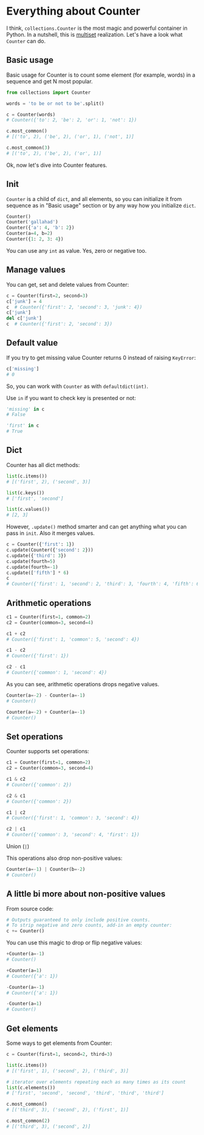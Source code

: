 # Everything about Counter

I think, `collections.Counter` is the most magic and powerful container in Python. In a nutshell, this is [multiset](https://en.wikipedia.org/wiki/Multiset) realization. Let's have a look what `Counter` can do.

## Basic usage

Basic usage for Counter is to count some element (for example, words) in a sequence and get N most popular.

```python
from collections import Counter

words = 'to be or not to be'.split()

c = Counter(words)
# Counter({'to': 2, 'be': 2, 'or': 1, 'not': 1})

c.most_common()
# [('to', 2), ('be', 2), ('or', 1), ('not', 1)]

c.most_common(3)
# [('to', 2), ('be', 2), ('or', 1)]
```

Ok, now let's dive into Counter features.

## Init

`Counter` is a child of `dict`, and all elements, so you can initialize it from sequence as in "Basic usage" section or by any way how you initialize `dict`.

```python
Counter()
Counter('gallahad')
Counter({'a': 4, 'b': 2})
Counter(a=4, b=2)
Counter({1: 2, 3: 4})
```

You can use any `int` as value. Yes, zero or negative too.

## Manage values

You can get, set and delete values from Counter:

```python
c = Counter(first=2, second=3)
c['junk'] = 4
c  # Counter({'first': 2, 'second': 3, 'junk': 4})
c['junk']
del c['junk']
c  # Counter({'first': 2, 'second': 3})
```

## Default value

If you try to get missing value Counter returns 0 instead of raising `KeyError`:

```python
c['missing']
# 0
```

So, you can work with `Counter` as with `defaultdict(int)`.

Use `in` if you want to check key is presented or not:

```python
'missing' in c
# False

'first' in c
# True
```

## Dict

Counter has all dict methods:

```python
list(c.items())
# [('first', 2), ('second', 3)]

list(c.keys())
# ['first', 'second']

list(c.values())
# [2, 3]
```

However, `.update()` method smarter and can get anything what you can pass in `init`. Also it merges values.

```python
c = Counter({'first': 1})
c.update(Counter({'second': 2}))
c.update({'third': 3})
c.update(fourth=5)
c.update(fourth=-1)
c.update(['fifth'] * 6)
c
# Counter({'first': 1, 'second': 2, 'third': 3, 'fourth': 4, 'fifth': 6})
```

## Arithmetic operations

```python
c1 = Counter(first=1, common=2)
c2 = Counter(common=3, second=4)

c1 + c2
# Counter({'first': 1, 'common': 5, 'second': 4})

c1 - c2
# Counter({'first': 1})

c2 - c1
# Counter({'common': 1, 'second': 4})
```

As you can see, arithmetic operations drops negative values.

```python
Counter(a=-2) - Counter(a=-1)
# Counter()

Counter(a=-2) + Counter(a=-1)
# Counter()
```

## Set operations

Counter supports set operations:

```python
c1 = Counter(first=1, common=2)
c2 = Counter(common=3, second=4)

c1 & c2
# Counter({'common': 2})

c2 & c1
# Counter({'common': 2})

c1 | c2
# Counter({'first': 1, 'common': 3, 'second': 4})

c2 | c1
# Counter({'common': 3, 'second': 4, 'first': 1})
```

Union (`|`)

This operations also drop non-positive values:

```python
Counter(a=-1) | Counter(b=-2)
# Counter()
```

## A little bi more about non-positive values

From source code:

```python
# Outputs guaranteed to only include positive counts.
# To strip negative and zero counts, add-in an empty counter:
c += Counter()
```

You can use this magic to drop or flip negative values:

```python
+Counter(a=-1)
# Counter()

+Counter(a=1)
# Counter({'a': 1})

-Counter(a=-1)
# Counter({'a': 1})

-Counter(a=1)
# Counter()
```

## Get elements

Some ways to get elements from Counter:

```python
c = Counter(first=1, second=2, third=3)

list(c.items())
# [('first', 1), ('second', 2), ('third', 3)]

# iterator over elements repeating each as many times as its count
list(c.elements())
# ['first', 'second', 'second', 'third', 'third', 'third']

c.most_common()
# [('third', 3), ('second', 2), ('first', 1)]

c.most_common(2)
# [('third', 3), ('second', 2)]
```
